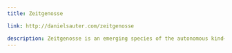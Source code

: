```yaml
---
title: Zeitgenosse

link: http://danielsauter.com/zeitgenosse

description: Zeitgenosse is an emerging species of the autonomous kind—a 'comrade of time'. It carries the signifier of state and status proudly and faithfully in a pathetic balancing act—confounded like Sisyphus until the end of time. The vehicle is a semi-autonomous balancing robot carrying a 18ft flag pole and a flag, built on the ketai sensor and location classes. The vehicle is controlled by an Arduino micro controller (the patellar reflex or knee-jerk for balancing) and an Android phone (the brain for detecting mobile phones in vicinity, steering and following a GPS path). Both devices work in tandem to balance gravity and vehicle intentions. Wind and passers-by temporarily adopt the vehicle until it is abandoned, returning back to its dedicated spot.
---
```

